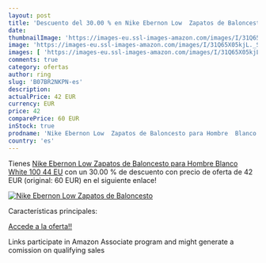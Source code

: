 ```yaml
---
layout: post
title: 'Descuento del 30.00 % en Nike Ebernon Low  Zapatos de Baloncesto '
date: 
thumbnailImage: 'https://images-eu.ssl-images-amazon.com/images/I/31Q65X05kjL._SL200_.jpg'
image: 'https://images-eu.ssl-images-amazon.com/images/I/31Q65X05kjL._SL200_.jpg'
images: [ 'https://images-eu.ssl-images-amazon.com/images/I/31Q65X05kjL._SL200_.jpg' ]
comments: true
category: ofertas
author: ring
slug: 'B07BR2NKPN-es'
description:
actualPrice: 42 EUR
currency: EUR
price: 42
comparePrice: 60 EUR
inStock: true
prodname: 'Nike Ebernon Low  Zapatos de Baloncesto para Hombre  Blanco White 100  44 EU'
country: 'es'
---
```


Tienes [Nike Ebernon Low  Zapatos de Baloncesto para Hombre  Blanco White 100  44 EU](https://www.amazon.es/dp/B07BR2NKPN/?tag=tolees-21) con un 30.00 % de descuento con precio de oferta de 42 EUR (original: 60 EUR) en el siguiente enlace!

[![Nike Ebernon Low  Zapatos de Baloncesto ](https://images-eu.ssl-images-amazon.com/images/I/31Q65X05kjL._SL200_.jpg)](https://www.amazon.es/dp/B07BR2NKPN/?tag=tolees-21)

Características principales:


[Accede a la oferta!!](https://www.amazon.es/dp/B07BR2NKPN/?tag=tolees-21)

Links participate in Amazon Associate program and might generate a comission on qualifying sales


